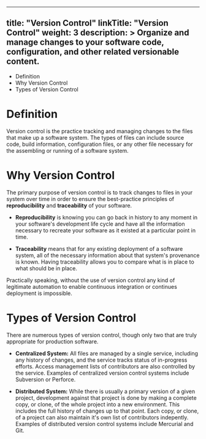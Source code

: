 
---
title: "Version Control"
linkTitle: "Version Control"
weight: 3
description: >
  Organize and manage changes to your software code, configuration, and other related versionable content.
---


- Definition
- Why Version Control 
- Types of Version Control

# Definition
Version control is the practice tracking and managing changes to the files that make up a software system.  The types of files can include source code, build information, configuration files, or any other file necessary for the assembling or running of a software system.

# Why Version Control

The primary purpose of version control is to track changes to files in your system over time in order to ensure the best-practice principles of <b>reproducibility</b> and <b>traceability</b> of your software.  

- <b>Reproducibility</b> is knowing you can go back in history to any moment in your software's development life cycle and have all the information necessary to recreate your software as it existed at a particular point in time.  

- <b>Traceability</b> means that for any existing deployment of a software system, all of the necessary information about that system's provenance is known.  Having traceability allows you to compare what is in place to what should be in place.

Practically speaking, without the use of version control any kind of legitimate automation to enable continuous integration or continues deployment is impossible.

# Types of Version Control

There are numerous types of version control, though only two that are truly appropriate for production software.

- <b>Centralized System:</b> All files are managed by a single service, including any history of changes, and the service tracks status of in-progress efforts. Access management lists of contributors are also controlled by the service.  Examples of centralized version control systems include Subversion or Perforce.

- <b>Distributed System:</b> While there is usually a primary version of a given project, development against that project is done by making a complete copy, or clone, of the whole project into a new environment.  This includes the full history of changes up to that point.  Each copy, or clone, of a project can also maintain it's own list of contributors indepently.  Examples of distributed version control systems include Mercurial and Git.
